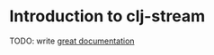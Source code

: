 # Introduction to clj-stream

TODO: write [great documentation](http://jacobian.org/writing/what-to-write/)
